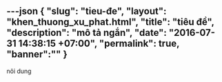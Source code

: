 ---json
{
    "slug": "tieu-đe",
    "layout": "khen_thuong_xu_phat.html",
    "title": "tiêu đề",
    "description": "mô tả ngắn",
    "date": "2016-07-31 14:38:15 +07:00",
    "permalink": true,
    "banner":""
}
---
nôi dung
